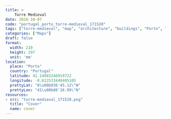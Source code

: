 ```yaml
---
title: > 
    Torre Medieval
date: 2018-10-07
code: "portugal_porto_torre-medieval_171520"
tags: ["torre-medieval", "map", "architecture", "buildings", "Porto", "Portugal"]
categories: ["Maps"]
draft: false
format:
  width: 210
  height: 297
  unit: 'mm'
location:
  place: "Porto"
  country: "Portugal"
  latitude: 41.14083246919722
  longitude: -8.612533440405105
  prettyLat: "8\u00b036'45.12\"W"
  prettyLon: "41\u00b08'26.99\"N"
resources:
- src: "torre-medieval_171520.png"
  title: "Cover"
  name: cover
---
```

